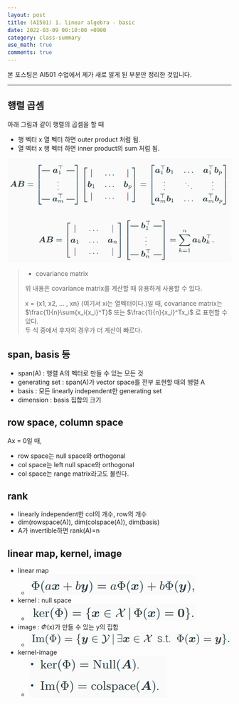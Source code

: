 ```yaml
---
layout: post
title: (AI501) 1. linear algebra - basic
date: 2022-03-09 00:10:00 +0900
category: class-summary
use_math: true
comments: true
---
```


본 포스팅은 AI501 수업에서 제가 새로 알게 된 부분만 정리한 것입니다.

---

## 행렬 곱셈

아래 그림과 같이 행렬의 곱셈을 할 때

- 행 벡터 x 열 벡터 하면 outer product 처럼 됨.
- 열 벡터 x 행 벡터 하면 inner product의 sum 처럼 됨.

![alt text](/public/img/220310/matrix_multiply.png)

> - covariance matrix
> 
> 위 내용은 covariance matrix를 계산할 때 유용하게 사용할 수 있다.
> 
> x = {x1, x2, ... , xn} (여기서 xi는 열벡터이다.)일 때, covariance matrix는 $\frac{1}{n}\sum{x_i{x_i}^T}$ 또는 $\frac{1}{n}{x_i}^Tx_i$ 로 표현할 수 있다.<br>
> 두 식 중에서 후자의 경우가 더 계산이 빠르다. 

## span, basis 등

- span(A) : 행렬 A의 벡터로 만들 수 있는 모든 것
- generating set : span(A)가 vector space를 전부 표현할 때의 행렬 A
- basis : 모든 linearly independent한 generating set
- dimension : basis 집합의 크기

## row space, column space

Ax = 0일 때,

- row space는 null space와 orthogonal
- col space는 left null space와 orthogonal
- col space는 range matrix라고도 불린다.

## rank

- linearly independent한 col의 개수, row의 개수
- dim(rowspace(A)), dim(colspace(A)), dim(basis)
- A가 invertible하면 rank(A)=n

## linear map, kernel, image

- linear map
  - ![alt text](/public/img/220310/linearity.png)
- kernel : null space
  - ![alt text](/public/img/220310/kernel.png)
- image : $\Phi$(x)가 만들 수 있는 y의 집합 
  - ![alt text](/public/img/220310/image.png)
- kernel-image
  - ![alt text](/public/img/220310/kernel_image.png)
